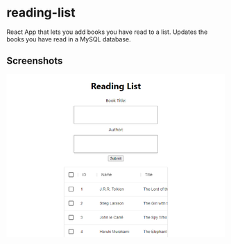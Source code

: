 # reading-list
React App that lets you add books you have read to a list. Updates the books you have read in a MySQL database. 

## Screenshots


![Alt text](https://github.com/jenzhng/reading-list/blob/main/example.png)
